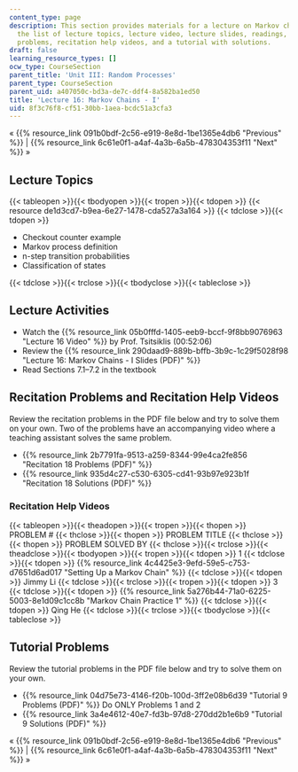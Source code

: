 ```yaml
---
content_type: page
description: This section provides materials for a lecture on Markov chains. It includes
  the list of lecture topics, lecture video, lecture slides, readings, recitation
  problems, recitation help videos, and a tutorial with solutions.
draft: false
learning_resource_types: []
ocw_type: CourseSection
parent_title: 'Unit III: Random Processes'
parent_type: CourseSection
parent_uid: a407050c-bd3a-de7c-ddf4-8a582ba1ed50
title: 'Lecture 16: Markov Chains - I'
uid: 8f3c76f8-cf51-30bb-1aea-bcdc51a3cfa3
---
```

« {{% resource_link 091b0bdf-2c56-e919-8e8d-1be1365e4db6 "Previous" %}} | {{% resource_link 6c61e0f1-a4af-4a3b-6a5b-478304353f11 "Next" %}} »

## Lecture Topics

{{< tableopen >}}{{< tbodyopen >}}{{< tropen >}}{{< tdopen >}}
{{< resource de1d3cd7-b9ea-6e27-1478-cda527a3a164 >}}
{{< tdclose >}}{{< tdopen >}}

- Checkout counter example
- Markov process definition
- n-step transition probabilities
- Classification of states

{{< tdclose >}}{{< trclose >}}{{< tbodyclose >}}{{< tableclose >}}

## Lecture Activities

- Watch the {{% resource_link 05b0fffd-1405-eeb9-bccf-9f8bb9076963 "Lecture 16 Video" %}} by Prof. Tsitsiklis (00:52:06)
- Review the {{% resource_link 290daad9-889b-bffb-3b9c-1c29f5028f98 "Lecture 16: Markov Chains - I Slides (PDF)" %}}
- Read Sections 7.1–7.2 in the textbook

## Recitation Problems and Recitation Help Videos

Review the recitation problems in the PDF file below and try to solve them on your own. Two of the problems have an accompanying video where a teaching assistant solves the same problem.

- {{% resource_link 2b7791fa-9513-a259-8344-99e4ca2fe856 "Recitation 18 Problems (PDF)" %}}
- {{% resource_link 935d4c27-c530-6305-cd41-93b97e923b1f "Recitation 18 Solutions (PDF)" %}}

### Recitation Help Videos

{{< tableopen >}}{{< theadopen >}}{{< tropen >}}{{< thopen >}}
PROBLEM #
{{< thclose >}}{{< thopen >}}
PROBLEM TITLE
{{< thclose >}}{{< thopen >}}
PROBLEM SOLVED BY
{{< thclose >}}{{< trclose >}}{{< theadclose >}}{{< tbodyopen >}}{{< tropen >}}{{< tdopen >}}
1
{{< tdclose >}}{{< tdopen >}}
{{% resource_link 4c4425e3-9efd-59e5-c753-d7651d6ad017 "Setting Up a Markov Chain" %}}
{{< tdclose >}}{{< tdopen >}}
Jimmy Li
{{< tdclose >}}{{< trclose >}}{{< tropen >}}{{< tdopen >}}
3
{{< tdclose >}}{{< tdopen >}}
{{% resource_link 5a276b44-71a0-6225-5003-8e1d09c1cc8b "Markov Chain Practice 1" %}}
{{< tdclose >}}{{< tdopen >}}
Qing He
{{< tdclose >}}{{< trclose >}}{{< tbodyclose >}}{{< tableclose >}}

## Tutorial Problems

Review the tutorial problems in the PDF file below and try to solve them on your own.

- {{% resource_link 04d75e73-4146-f20b-100d-3ff2e08b6d39 "Tutorial 9 Problems (PDF)" %}} Do ONLY Problems 1 and 2
- {{% resource_link 3a4e4612-40e7-fd3b-97d8-270dd2b1e6b9 "Tutorial 9 Solutions (PDF)" %}}

« {{% resource_link 091b0bdf-2c56-e919-8e8d-1be1365e4db6 "Previous" %}} | {{% resource_link 6c61e0f1-a4af-4a3b-6a5b-478304353f11 "Next" %}} »